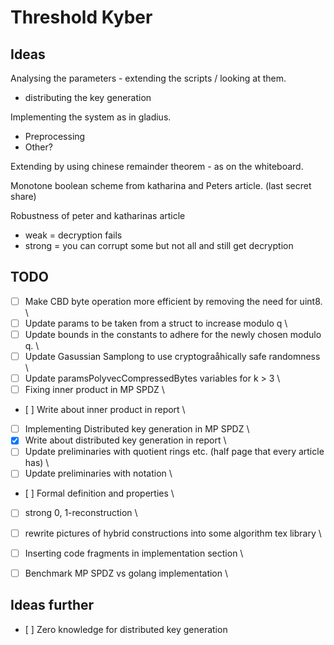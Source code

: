 # Threshold Kyber


## Ideas
Analysing the parameters - extending the scripts / looking at them. 
- distributing the key generation 

Implementing the system as in gladius.
- Preprocessing
- Other?

Extending by using chinese remainder theorem - as on the whiteboard.

Monotone boolean scheme from katharina and Peters article. (last secret share)

Robustness of peter and katharinas article
- weak = decryption fails
- strong = you can corrupt some but not all and still get decryption


## TODO
- [ ] Make CBD byte operation more efficient by removing the need for uint8. \
- [ ] Update params to be taken from a struct to increase modulo q \
- [ ] Update bounds in the constants to adhere for the newly chosen modulo q. \
- [ ] Update Gasussian Samplong to use cryptograåhically safe randomness \
- [ ] Update paramsPolyvecCompressedBytes variables for k > 3 \
- [ ] Fixing inner product in MP SPDZ \
- [ ] Write about inner product in report \
- [ ] Implementing Distributed key generation in MP SPDZ \
- [x] Write about distributed key generation in report \
- [ ] Update preliminaries with quotient rings etc. (half page that every article has) \
- [ ] Update preliminaries with notation \
- [ ] Formal definition and properties \
- [ ] strong 0, 1-reconstruction \
- [ ] rewrite pictures of hybrid constructions into some algorithm tex library \
- [ ] Inserting code fragments in implementation section \
- [ ] Benchmark MP SPDZ vs golang implementation \


## Ideas further
- [ ] Zero knowledge for distributed key generation

